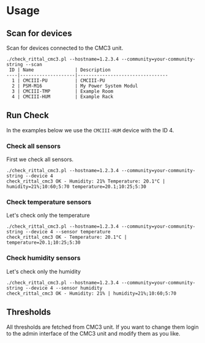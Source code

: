 Usage
=====

Scan for devices
----------------

Scan for devices connected to the CMC3 unit.

```shell
./check_rittal_cmc3.pl --hostname=1.2.3.4 --community=your-community-string --scan
 ID | Name               | Description
----|--------------------|---------------------------------
  1 | CMCIII-PU          | CMCIII-PU
  2 | PSM-M16            | My Power System Modul
  3 | CMCIII-TMP         | Example Room
  4 | CMCIII-HUM         | Example Rack
```

Run Check
---------

In the examples below we use the ```CMCIII-HUM``` device with the ID 4.

### Check all sensors

First we check all sensors.

```shell
./check_rittal_cmc3.pl --hostname=1.2.3.4 --community=your-community-string --device 4
check_rittal_cmc3 OK - Humidity: 21% Temperature: 20.1°C | humidity=21%;10:60;5:70 temperature=20.1;10:25;5:30
```

### Check temperature sensors

Let's check only the temperature

```shell
./check_rittal_cmc3.pl --hostname=1.2.3.4 --community=your-community-string --device 4 --sensor temperature
check_rittal_cmc3 OK - Temperature: 20.1°C | temperature=20.1;10:25;5:30
```

### Check humidity sensors

Let's check only the humidity

```shell
./check_rittal_cmc3.pl --hostname=1.2.3.4 --community=your-community-string --device 4 --sensor humidity
check_rittal_cmc3 OK - Humidity: 21% | humidity=21%;10:60;5:70
```

Thresholds
----------

All thresholds are fetched from CMC3 unit. If you want to change them login to the admin interface of the CMC3 unit and modify them as you like.
